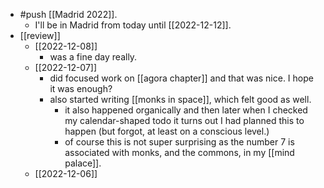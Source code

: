 - #push [[Madrid 2022]].
  - I'll be in Madrid from today until [[2022-12-12]].
- [[review]]
  - [[2022-12-08]]
    - was a fine day really.
  - [[2022-12-07]]
    - did focused work on [[agora chapter]] and that was nice. I hope it was enough?
    - also started writing [[monks in space]], which felt good as well. 
      - it also happened organically and then later when I checked my calendar-shaped todo it turns out I had planned this to happen (but forgot, at least on a conscious level.)
      - of course this is not super surprising as the number 7 is associated with monks, and the commons, in my [[mind palace]].
  - [[2022-12-06]]
